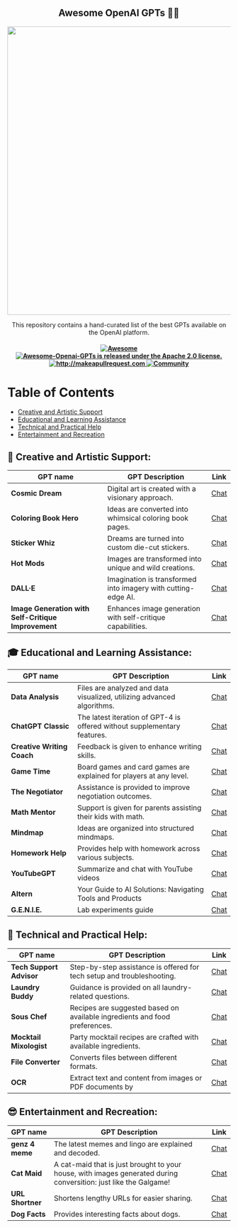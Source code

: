 <h2 align="center">Awesome OpenAI GPTs 🧙‍♂️ </h2>

<p align="center">
  <img width="650" src="https://raw.githubusercontent.com/promptslab/Awesome-Openai-GPTs/main/_source/gpts_s.png">
</p>

<p align="center">
  <p align="center"> This repository contains a hand-curated list of the best GPTs available on the OpenAI platform.

</p>
 <h4 align="center">
  
  <a href="https://awesome.re">
    <img src="https://awesome.re/badge.svg" alt="Awesome" />
  </a>
  <a href="https://github.com/promptslab/Awesome-Openai-GPTs/blob/main/LICENSE">
    <img src="https://img.shields.io/badge/License-Apache_2.0-blue.svg" alt="Awesome-Openai-GPTs is released under the Apache 2.0 license." />
  </a>
  <a href="http://makeapullrequest.com">
    <img src="https://img.shields.io/badge/PRs-welcome-brightgreen.svg?style=flat-square" alt="http://makeapullrequest.com" />
  </a>
  <a href="https://discord.gg/m88xfYMbK6">
    <img src="https://img.shields.io/badge/Discord-Community-orange" alt="Community" />
  </a>
</h4>

# Table of Contents

- [Creative and Artistic Support](#creative-and-artistic-support)
- [Educational and Learning Assistance](#educational-and-learning-assistance)
- [Technical and Practical Help](#technical-and-practical-help)
- [Entertainment and Recreation](#entertainment-and-recreation)

## 🎨 Creative and Artistic Support:

|   GPT name                | GPT Description                            | Link |
|---------------------------|--------------------------------------------|------|
| **Cosmic Dream**          | Digital art is created with a visionary approach. | [Chat](https://chat.openai.com/g/g-FdMHL1sNo-cosmic-dream) |
| **Coloring Book Hero**    | Ideas are converted into whimsical coloring book pages. | [Chat](https://chat.openai.com/g/g-DerYxX7rA-coloring-book-hero) |
| **Sticker Whiz**          | Dreams are turned into custom die-cut stickers. | [Chat](https://chat.openai.com/g/g-gPRWpLspC-sticker-whiz) |
| **Hot Mods**              | Images are transformed into unique and wild creations. | [Chat](https://chat.openai.com/g/g-fTA4FQ7wj-hot-mods) |
| **DALL·E**                | Imagination is transformed into imagery with cutting-edge AI. | [Chat](https://chat.openai.com/g/g-2fkFE8rbu-dall-e) |
| **Image Generation with Self-Critique Improvement** | Enhances image generation with self-critique capabilities. | [Chat](https://chat.openai.com/g/g-YVPXvT5zC-image-generation-with-self-critique-improvement) |

## 🎓 Educational and Learning Assistance:

|   GPT name                | GPT Description                            | Link |
|---------------------------|--------------------------------------------|------|
| **Data Analysis**         | Files are analyzed and data visualized, utilizing advanced algorithms. | [Chat](https://chat.openai.com/g/g-HMNcP6w7d-data-analysis) |
| **ChatGPT Classic**       | The latest iteration of GPT-4 is offered without supplementary features. | [Chat](https://chat.openai.com/g/g-YyyyMT9XH-chatgpt-classic) |
| **Creative Writing Coach**| Feedback is given to enhance writing skills. | [Chat](https://chat.openai.com/g/g-lN1gKFnvL-creative-writing-coach) |
| **Game Time**             | Board games and card games are explained for players at any level. | [Chat](https://chat.openai.com/g/g-Sug6mXozT-game-time) |
| **The Negotiator**        | Assistance is provided to improve negotiation outcomes. | [Chat](https://chat.openai.com/g/g-TTTAK9GuS-the-negotiator) |
| **Math Mentor**           | Support is given for parents assisting their kids with math. | [Chat](https://chat.openai.com/g/g-ENhijiiwK-math-mentor) |
| **Mindmap**               | Ideas are organized into structured mindmaps. | [Chat](https://chat.openai.com/g/g-pkeXTdBQQ-mindmap) |
| **Homework Help**         | Provides help with homework across various subjects. | [Chat](https://chat.openai.com/g/g-n9p3Qo2vK-homework-help) |
| **YouTubeGPT**            | Summarize and chat with YouTube videos | [Chat](https://chat.openai.com/g/g-VgadmpesQ-youtubegpt) |
| **Altern**                | Your Guide to AI Solutions: Navigating Tools and Products | [Chat](https://chat.openai.com/g/g-PrJkQhYIu-altern)
| **G.E.N.I.E.**            | Lab experiments guide | [Chat](https://chat.openai.com/g/g-o5jQz0nWS-g-e-n-i-e)

## 🔧 Technical and Practical Help:

|   GPT name                | GPT Description                            | Link |
|---------------------------|--------------------------------------------|------|
| **Tech Support Advisor**  | Step-by-step assistance is offered for tech setup and troubleshooting. | [Chat](https://chat.openai.com/g/g-WKIaLGGem-tech-support-advisor) |
| **Laundry Buddy**         | Guidance is provided on all laundry-related questions. | [Chat](https://chat.openai.com/g/g-QrGDSn90Q-laundry-buddy) |
| **Sous Chef**             | Recipes are suggested based on available ingredients and food preferences. | [Chat](https://chat.openai.com/g/g-3VrgJ1GpH-sous-chef) |
| **Mocktail Mixologist**   | Party mocktail recipes are crafted with available ingredients. | [Chat](https://chat.openai.com/g/g-PXlrhc1MV-mocktail-mixologist) |
| **File Converter**        | Converts files between different formats. | [Chat](https://chat.openai.com/g/g-L9WZ6RpiR-file-converter) |
| **OCR**                   | Extract text and content from images or PDF documents by | [Chat](https://chat.openai.com/g/g-wETMBcESv-ocr) |

## 😎 Entertainment and Recreation:

|   GPT name                | GPT Description                            | Link |
|---------------------------|--------------------------------------------|------|
| **genz 4 meme**           | The latest memes and lingo are explained and decoded. | [Chat](https://chat.openai.com/g/g-OCOyXYJjW-genz-4-meme) |
| **Cat Maid**           | A cat-maid that is just brought to your house, with images generated during conversition: just like the Galgame! | [Chat](https://chat.openai.com/g/g-OH049w462-catmaid) |
| **URL Shortner**          | Shortens lengthy URLs for easier sharing. | [Chat](https://chat.openai.com/g/g-FmVxPJH0E-url-shortner) |
| **Dog Facts**             | Provides interesting facts about dogs. | [Chat](https://chat.openai.com/g/g-Wn1OixpiL-dog-facts) |
